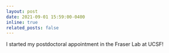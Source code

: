 ```yaml
---
layout: post
date: 2021-09-01 15:59:00-0400
inline: true
related_posts: false
---
```


I started my postdoctoral appointment in the Fraser Lab at UCSF!
